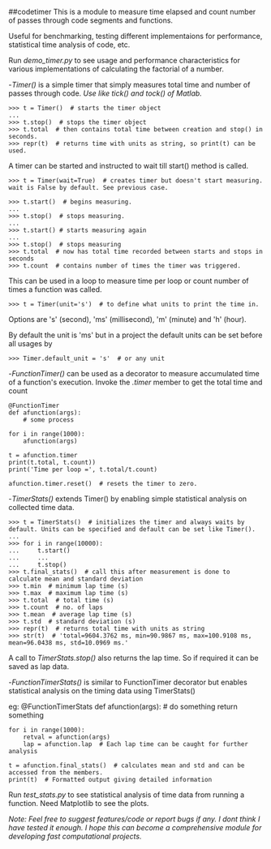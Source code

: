##codetimer 
This is a module to measure time elapsed and count number of passes through code segments and functions.

Useful for benchmarking, testing different implementaions for performance, statistical time analysis of code, etc.

Run *demo_timer.py* to see usage and performance characteristics for various implementations of calculating the factorial of a number.

-*Timer()* is a simple timer that simply measures total time and number of passes through code. *Use like tick() and tock() of Matlab.*

    >>> t = Timer()  # starts the timer object
    ...
    >>> t.stop()  # stops the timer object
    >>> t.total  # then contains total time between creation and stop() in seconds.
    >>> repr(t)  # returns time with units as string, so print(t) can be used.

A timer can be started and instructed to wait till start() method is called.

    >>> t = Timer(wait=True)  # creates timer but doesn't start measuring. wait is False by default. See previous case.

    >>> t.start()  # begins measuring.
    ...
    >>> t.stop()  # stops measuring.
    ...
    >>> t.start() # starts measuring again
    ...
    >>> t.stop()  # stops measuring
    >>> t.total  # now has total time recorded between starts and stops in seconds
    >>> t.count  # contains number of times the timer was triggered.

This can be used in a loop to measure time per loop or count number of times a function was called.

    >>> t = Timer(unit='s')  # to define what units to print the time in.

Options are 's' (second), 'ms' (millisecond), 'm' (minute) and 'h' (hour).

By default the unit is 'ms' but in a project the default units can be set before all usages by

    >>> Timer.default_unit = 's'  # or any unit

-*FunctionTimer()* can be used as a decorator to measure accumulated time of a function's execution.
Invoke the *.timer* member to get the total time and count

    @FunctionTimer
    def afunction(args):
        # some process

    for i in range(1000):
        afunction(args)

    t = afunction.timer
    print(t.total, t.count))
    print('Time per loop =', t.total/t.count)

    afunction.timer.reset()  # resets the timer to zero.

-*TimerStats()* extends Timer() by enabling simple statistical analysis on collected time data.

    >>> t = TimerStats()  # initializes the timer and always waits by default. Units can be specified and default can be set like Timer().
    ...
    >>> for i in range(10000):
    ...     t.start()
    ...     ...
    ...     t.stop()
    >>> t.final_stats()  # call this after measurement is done to calculate mean and standard deviation
    >>> t.min  # minimum lap time (s)
    >>> t.max  # maximum lap time (s)
    >>> t.total  # total time (s)
    >>> t.count  # no. of laps
    >>> t.mean  # average lap time (s)
    >>> t.std  # standard deviation (s)
    >>> repr(t)  # returns total time with units as string
    >>> str(t)  # 'total=9604.3762 ms, min=90.9867 ms, max=100.9108 ms, mean=96.0438 ms, std=10.0969 ms.'

A call to *TimerStats.stop()* also returns the lap time. So if required it can be saved as lap data.

-*FunctionTimerStats()* is similar to FunctionTimer decorator but enables statistical analysis on the timing data using TimerStats()

eg:
    @FunctionTimerStats
    def afunction(args):
        # do something
        return something

    for i in range(1000):
        retval = afunction(args)
        lap = afunction.lap  # Each lap time can be caught for further analysis

    t = afunction.final_stats()  # calculates mean and std and can be accessed from the members.
    print(t)  # Formatted output giving detailed information

Run *test_stats.py* to see statistical analysis of time data from running a function. Need Matplotlib to see the plots.

*Note: Feel free to suggest features/code or report bugs if any. I dont think I have tested it enough. I hope this can become a comprehensive module for developing fast computational projects.*
